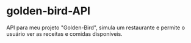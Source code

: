 # golden-bird-API
API para meu projeto "Golden-Bird", simula um restaurante e permite o usuário ver as receitas e comidas disponíveis. 
